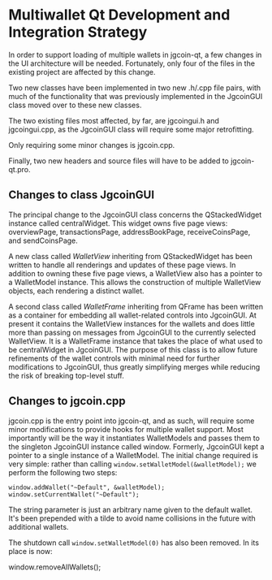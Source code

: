 Multiwallet Qt Development and Integration Strategy
===================================================

In order to support loading of multiple wallets in jgcoin-qt, a few changes in the UI architecture will be needed.
Fortunately, only four of the files in the existing project are affected by this change.

Two new classes have been implemented in two new .h/.cpp file pairs, with much of the functionality that was previously
implemented in the JgcoinGUI class moved over to these new classes.

The two existing files most affected, by far, are jgcoingui.h and jgcoingui.cpp, as the JgcoinGUI class will require
some major retrofitting.

Only requiring some minor changes is jgcoin.cpp.

Finally, two new headers and source files will have to be added to jgcoin-qt.pro.

Changes to class JgcoinGUI
---------------------------
The principal change to the JgcoinGUI class concerns the QStackedWidget instance called centralWidget.
This widget owns five page views: overviewPage, transactionsPage, addressBookPage, receiveCoinsPage, and sendCoinsPage.

A new class called *WalletView* inheriting from QStackedWidget has been written to handle all renderings and updates of
these page views. In addition to owning these five page views, a WalletView also has a pointer to a WalletModel instance.
This allows the construction of multiple WalletView objects, each rendering a distinct wallet.

A second class called *WalletFrame* inheriting from QFrame has been written as a container for embedding all wallet-related
controls into JgcoinGUI. At present it contains the WalletView instances for the wallets and does little more than passing on messages
from JgcoinGUI to the currently selected WalletView. It is a WalletFrame instance
that takes the place of what used to be centralWidget in JgcoinGUI. The purpose of this class is to allow future
refinements of the wallet controls with minimal need for further modifications to JgcoinGUI, thus greatly simplifying
merges while reducing the risk of breaking top-level stuff.

Changes to jgcoin.cpp
----------------------
jgcoin.cpp is the entry point into jgcoin-qt, and as such, will require some minor modifications to provide hooks for
multiple wallet support. Most importantly will be the way it instantiates WalletModels and passes them to the
singleton JgcoinGUI instance called window. Formerly, JgcoinGUI kept a pointer to a single instance of a WalletModel.
The initial change required is very simple: rather than calling `window.setWalletModel(&walletModel);` we perform the
following two steps:

	window.addWallet("~Default", &walletModel);
	window.setCurrentWallet("~Default");

The string parameter is just an arbitrary name given to the default wallet. It's been prepended with a tilde to avoid name collisions in the future with additional wallets.

The shutdown call `window.setWalletModel(0)` has also been removed. In its place is now:

window.removeAllWallets();
